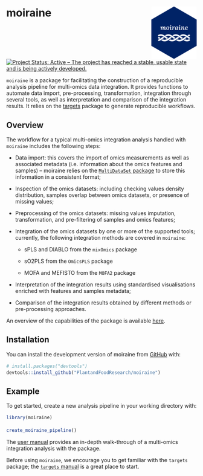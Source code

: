 
<!-- README.md is generated from README.Rmd. Please edit that file -->

# moiraine <img src="man/figures/logo.png" align="right" alt="" width="120" />

<!-- badges: start -->

[![Project Status: Active – The project has reached a stable, usable
state and is being actively
developed.](https://www.repostatus.org/badges/latest/active.svg)](https://www.repostatus.org/#active)
<!-- badges: end -->

`moiraine` is a package for facilitating the construction of a
reproducible analysis pipeline for multi-omics data integration. It
provides functions to automate data import, pre-processing,
transformation, integration through several tools, as well as
interpretation and comparison of the integration results. It relies on
the [targets](https://books.ropensci.org/targets/) package to generate
reproducible workflows.

## Overview

The workflow for a typical multi-omics integration analysis handled with
`moiraine` includes the following steps:

- Data import: this covers the import of omics measurements as well as
  associated metadata (i.e. information about the omics features and
  samples) – moiraine relies on the [`MultiDataSet`
  package](https://bioconductor.org/packages/release/bioc/html/MultiDataSet.html)
  to store this information in a consistent format;

- Inspection of the omics datasets: including checking values density
  distribution, samples overlap between omics datasets, or presence of
  missing values;

- Preprocessing of the omics datasets: missing values imputation,
  transformation, and pre-filtering of samples and omics features;

- Integration of the omics datasets by one or more of the supported
  tools; currently, the following integration methods are covered in
  `moiraine`:

  - sPLS and DIABLO from the `mixOmics` package

  - sO2PLS from the `OmicsPLS` package

  - MOFA and MEFISTO from the `MOFA2` package

- Interpretation of the integration results using standardised
  visualisations enriched with features and samples metadata;

- Comparison of the integration results obtained by different methods or
  pre-processing approaches.

An overview of the capabilities of the package is available
[here](https://solid-lamp-kq546rq.pages.github.io/overview.html).

## Installation

You can install the development version of moiraine from
[GitHub](https://github.com/) with:

``` r
# install.packages("devtools")
devtools::install_github("PlantandFoodResearch/moiraine")
```

## Example

To get started, create a new analysis pipeline in your working directory
with:

``` r
library(moiraine)

create_moiraine_pipeline()
```

The [user manual](https://solid-lamp-kq546rq.pages.github.io/) provides
an in-depth walk-through of a multi-omics integration analysis with the
package.

Before using `moiraine`, we encourage you to get familiar with the
`targets` package; the [`targets`
manual](https://books.ropensci.org/targets/) is a great place to start.
